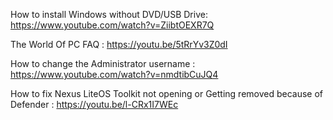 How to install Windows without DVD/USB Drive: https://www.youtube.com/watch?v=ZiibtOEXR7Q

The World Of PC FAQ : https://youtu.be/5tRrYv3Z0dI 

How to change the Administrator username : https://www.youtube.com/watch?v=nmdtibCuJQ4 

How to fix Nexus LiteOS Toolkit not opening or Getting removed because of Defender : https://youtu.be/l-CRx1I7WEc
